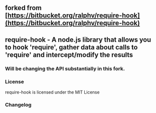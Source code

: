 ## forked from [https://bitbucket.org/ralphv/require-hook](https://bitbucket.org/ralphv/require-hook)

## require-hook - A node.js library that allows you to hook 'require', gather data about calls to 'require' and intercept/modify the results

### Will be changing the API substantially in this fork.

### License

require-hook is licensed under the MIT License

### Changelog
